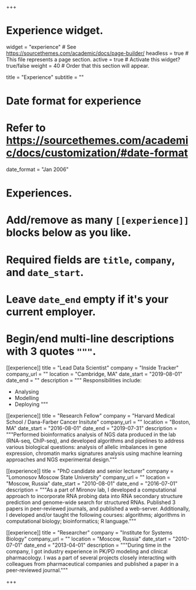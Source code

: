 +++
# Experience widget.
widget = "experience"  # See https://sourcethemes.com/academic/docs/page-builder/
headless = true  # This file represents a page section.
active = true  # Activate this widget? true/false
weight = 40  # Order that this section will appear.

title = "Experience"
subtitle = ""

# Date format for experience
#   Refer to https://sourcethemes.com/academic/docs/customization/#date-format
date_format = "Jan 2006"

# Experiences.
#   Add/remove as many `[[experience]]` blocks below as you like.
#   Required fields are `title`, `company`, and `date_start`.
#   Leave `date_end` empty if it's your current employer.
#   Begin/end multi-line descriptions with 3 quotes `"""`.
[[experience]]
  title = "Lead Data Scientist"
  company = "Inside Tracker"
  company_url = ""
  location = "Cambridge, MA"
  date_start = "2019-08-01"
  date_end = ""
  description = """
  Responsibilities include:
  
  * Analysing
  * Modelling
  * Deploying
  """

[[experience]]
  title = "Research Fellow"
  company = "Harvard Medical School / Dana-Farber Cancer Insitute"
  company_url = ""
  location = "Boston, MA"
  date_start = "2016-08-01"
  date_end = "2019-07-31"
  description = """Performed bioinformatics analysis of NGS data produced in the lab (RNA-seq, ChIP-seq), and developed algorithms and pipelines to address various biological questions: analysis of allelic imbalances in gene expression, chromatin marks signatures analysis using machine learning approaches and NGS experimental design."""
  
[[experience]]
  title = "PhD candidate and senior lecturer"
  company = "Lomonosov Moscow State University"
  company_url = ""
  location = "Moscow, Russia"
  date_start = "2010-08-01"
  date_end = "2016-07-01"
  description = """As a part of Mironov lab, I developed a computational approach to incorporate RNA probing data into RNA secondary structure prediction and genome-wide search for structured RNAs. Published 3 papers in peer-reviewed journals, and published a web-server. Additionally, I developed and/or taught the following courses: algorithms; algorithms in computational biology; bioinformatics; R language."""

[[experience]]
  title = "Researcher"
  company = "Institute for Systems Biology"
  company_url = ""
  location = "Moscow, Russia"
  date_start = "2010-07-01"
  date_end = "2013-04-01"
  description = """During time in the company, I got industry experience in PK/PD modeling and clinical pharmacology. I was a part of several projects closely interacting with colleagues from pharmaceutical companies and published a paper in a peer-reviewed journal."""

+++
